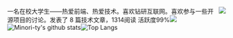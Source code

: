 <img align="right" src="https://count.getloli.com/get/@:Minori-ty?theme=rule34"> 一名在校大学生——热爱前端、热爱技术。喜欢钻研互联网。喜欢参与一些开源项目的讨论。发表了 8 篇技术文章，1314阅读 活跃度99%[![](https://activity-graph.herokuapp.com/graph?username=Xindong350)](https://github.com/ashutosh00710/github-readme-activity-graph)![Minori-ty's github stats](https://github-readme-stats.vercel.app/api?username=Xindong350)![Top Langs](https://github-readme-stats.vercel.app/api/top-langs/?username=Xindong350)
